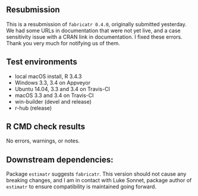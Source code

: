 ## Resubmission

This is a resubmission of `fabricatr 0.4.0`, originally submitted yesterday. We had some URLs in documentation that were not yet live, and a case sensitivity issue with a CRAN link in documentation. I fixed these errors. Thank you very much for notifying us of them.

## Test environments
* local macOS install, R 3.4.3
* Windows 3.3, 3.4 on Appveyor
* Ubuntu 14.04, 3.3 and 3.4 on Travis-CI
* macOS 3.3 and 3.4 on Travis-CI
* win-builder (devel and release)
* r-hub (release)

## R CMD check results
No errors, warnings, or notes.

## Downstream dependencies:
Package `estimatr` suggests `fabricatr`. This version should not cause any breaking changes, and I am in contact with Luke Sonnet, package author of `estimatr` to ensure compatibility is maintained going forward.


